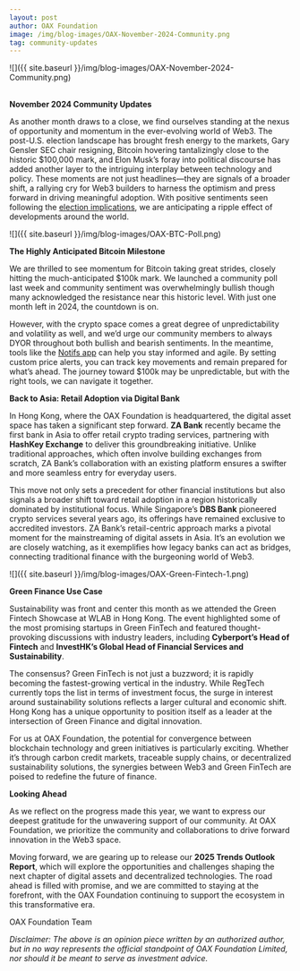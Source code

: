 ```yaml
---
layout: post
author: OAX Foundation
image: /img/blog-images/OAX-November-2024-Community.png
tag: community-updates
---
```


![]({{ site.baseurl }}/img/blog-images/OAX-November-2024-Community.png)

<br><b>November 2024 Community Updates</b>

As another month draws to a close, we find ourselves standing at the nexus of opportunity and momentum in the ever-evolving world of Web3. The post-U.S. election landscape has brought fresh energy to the markets, Gary Gensler SEC chair resigning, Bitcoin hovering tantalizingly close to the historic $100,000 mark, and Elon Musk’s foray into political discourse has added another layer to the intriguing interplay between technology and policy. These moments are not just headlines—they are signals of a broader shift, a rallying cry for Web3 builders to harness the optimism and press forward in driving meaningful adoption. With positive sentiments seen following the <a href="https://www.oax.org/2024/11/20/Implications-of-Trump's-Election-Win-on-the-Crypto-Industry.html">election implications</a>, we are anticipating a ripple effect of developments around the world. 

![]({{ site.baseurl }}/img/blog-images/OAX-BTC-Poll.png)

<b>The Highly Anticipated Bitcoin Milestone</b>

We are thrilled to see momentum for Bitcoin taking great strides, closely hitting the much-anticipated $100k mark. We launched a community poll last week and community sentiment was overwhelmingly bullish though many acknowledged the resistance near this historic level. With just one month left in 2024, the countdown is on.

However, with the crypto space comes a great degree of unpredictability and volatility as well, and we’d urge our community members to always DYOR throughout both bullish and bearish sentiments. In the meantime, tools like the <a href="http://notifs.co">Notifs app</a> can help you stay informed and agile. By setting custom price alerts, you can track key movements and remain prepared for what’s ahead. The journey toward $100k may be unpredictable, but with the right tools, we can navigate it together.

<b>Back to Asia: Retail Adoption via Digital Bank</b>

In Hong Kong, where the OAX Foundation is headquartered, the digital asset space has taken a significant step forward. <b>ZA Bank</b> recently became the first bank in Asia to offer retail crypto trading services, partnering with <b>HashKey Exchange</b> to deliver this groundbreaking initiative. Unlike traditional approaches, which often involve building exchanges from scratch, ZA Bank’s collaboration with an existing platform ensures a swifter and more seamless entry for everyday users.

This move not only sets a precedent for other financial institutions but also signals a broader shift toward retail adoption in a region historically dominated by institutional focus. While Singapore’s <b>DBS Bank</b> pioneered crypto services several years ago, its offerings have remained exclusive to accredited investors. ZA Bank’s retail-centric approach marks a pivotal moment for the mainstreaming of digital assets in Asia. It’s an evolution we are closely watching, as it exemplifies how legacy banks can act as bridges, connecting traditional finance with the burgeoning world of Web3.

![]({{ site.baseurl }}/img/blog-images/OAX-Green-Fintech-1.png)

<b>Green Finance Use Case</b>

Sustainability was front and center this month as we attended the Green Fintech Showcase at WLAB in Hong Kong. The event highlighted some of the most promising startups in Green FinTech and featured thought-provoking discussions with industry leaders, including <b>Cyberport’s Head of Fintech</b> and <b>InvestHK’s Global Head of Financial Services and Sustainability</b>.

The consensus? Green FinTech is not just a buzzword; it is rapidly becoming the fastest-growing vertical in the industry. While RegTech currently tops the list in terms of investment focus, the surge in interest around sustainability solutions reflects a larger cultural and economic shift. Hong Kong has a unique opportunity to position itself as a leader at the intersection of Green Finance and digital innovation.

For us at OAX Foundation, the potential for convergence between blockchain technology and green initiatives is particularly exciting. Whether it’s through carbon credit markets, traceable supply chains, or decentralized sustainability solutions, the synergies between Web3 and Green FinTech are poised to redefine the future of finance.

<b>Looking Ahead</b>

As we reflect on the progress made this year, we want to express our deepest gratitude for the unwavering support of our community. At OAX Foundation, we prioritize the community and collaborations to drive forward innovation in the Web3 space.

Moving forward, we are gearing up to release our <b>2025 Trends Outlook Report</b>, which will explore the opportunities and challenges shaping the next chapter of digital assets and decentralized technologies. The road ahead is filled with promise, and we are committed to staying at the forefront, with the OAX Foundation continuing to support the ecosystem in this transformative era.

OAX Foundation Team


<i>Disclaimer: The above is an opinion piece written by an authorized author, but in no way represents the official standpoint of OAX Foundation Limited, nor should it be meant to serve as investment advice.</i>

